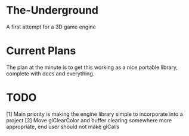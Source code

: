 # The-Underground

A first attempt for a 3D game engine

# Current Plans

The plan at the minute is to get this working as a nice portable library, complete with docs and everything.

# TODO

[1] Main priority is making the engine library simple to incorporate into a project
[2] Move glClearColor and buffer clearing somewhere more appropriate, end user should not make glCalls
